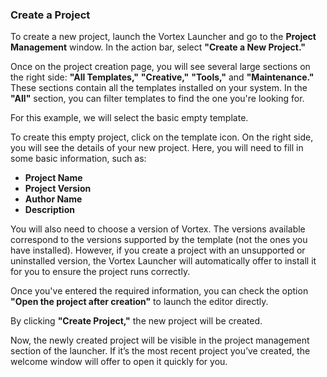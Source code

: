 ### Create a Project

To create a new project, launch the Vortex Launcher and go to the **Project Management** window. In the action bar, select **"Create a New Project."**

Once on the project creation page, you will see several large sections on the right side: **"All Templates,"** **"Creative,"** **"Tools,"** and **"Maintenance."** These sections contain all the templates installed on your system. In the **"All"** section, you can filter templates to find the one you're looking for.

For this example, we will select the basic empty template.

To create this empty project, click on the template icon. On the right side, you will see the details of your new project. Here, you will need to fill in some basic information, such as:
- **Project Name**
- **Project Version**
- **Author Name**
- **Description**

You will also need to choose a version of Vortex. The versions available correspond to the versions supported by the template (not the ones you have installed). However, if you create a project with an unsupported or uninstalled version, the Vortex Launcher will automatically offer to install it for you to ensure the project runs correctly.

Once you've entered the required information, you can check the option **"Open the project after creation"** to launch the editor directly.

By clicking **"Create Project,"** the new project will be created.

Now, the newly created project will be visible in the project management section of the launcher. If it’s the most recent project you’ve created, the welcome window will offer to open it quickly for you.
